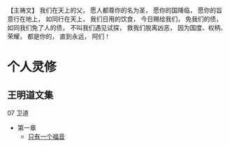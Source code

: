 【主祷文】
我们在天上的父，
愿人都尊你的名为圣，
愿你的国降临，
愿你的旨意行在地上，
如同行在天上，
我们日用的饮食，
今日赐给我们，
免我们的债，
如同我们免了人的债，
不叫我们遇见试探，
救我们脱离凶恶，
因为国度、权柄、荣耀，
都是你的，
直到永远，
阿们！

# 个人灵修
## 王明道文集
07 卫道
- 第一章
  - [只有一个福音](https://github.com/caojunhua/lingxiu/blob/master/%E7%8E%8B%E6%98%8E%E9%81%93%E6%96%87%E9%9B%86/07_%E5%8D%AB%E9%81%93/01_%E7%9C%9F%E4%BC%AA%E7%A6%8F%E9%9F%B3%E8%BE%A8.md)
